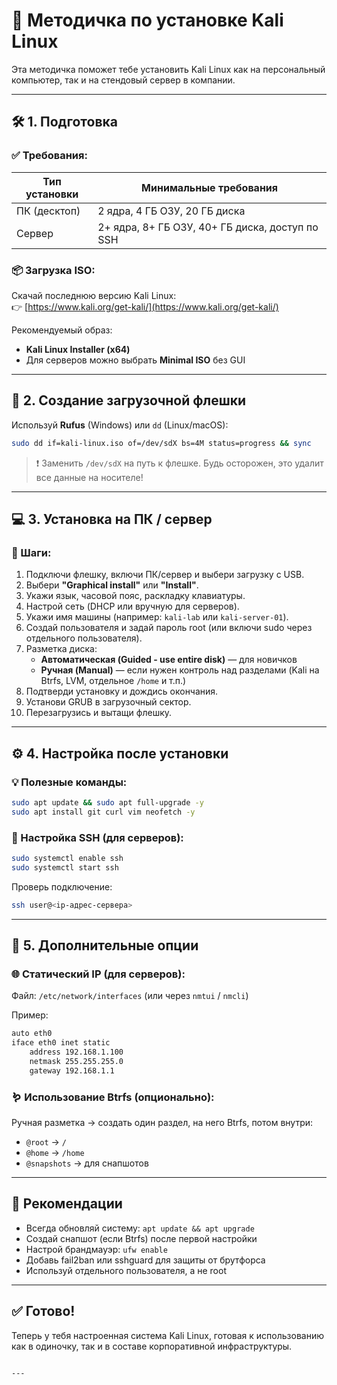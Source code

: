 # 📘 Методичка по установке Kali Linux

Эта методичка поможет тебе установить Kali Linux как на персональный компьютер, так и на стендовый сервер в компании.

---

## 🛠️ 1. Подготовка

### ✅ Требования:

| Тип установки | Минимальные требования |
|---------------|------------------------|
| ПК (десктоп)  | 2 ядра, 4 ГБ ОЗУ, 20 ГБ диска |
| Сервер        | 2+ ядра, 8+ ГБ ОЗУ, 40+ ГБ диска, доступ по SSH |

### 📦 Загрузка ISO:

Скачай последнюю версию Kali Linux:  
👉 [https://www.kali.org/get-kali/](https://www.kali.org/get-kali/)

Рекомендуемый образ:
- **Kali Linux Installer (x64)**
- Для серверов можно выбрать **Minimal ISO** без GUI

---

## 📀 2. Создание загрузочной флешки

Используй **Rufus** (Windows) или `dd` (Linux/macOS):

```bash
sudo dd if=kali-linux.iso of=/dev/sdX bs=4M status=progress && sync
```

> ❗️ Заменить `/dev/sdX` на путь к флешке. Будь осторожен, это удалит все данные на носителе!

---

## 💻 3. Установка на ПК / сервер

### 🔌 Шаги:

1. Подключи флешку, включи ПК/сервер и выбери загрузку с USB.
2. Выбери **"Graphical install"** или **"Install"**.
3. Укажи язык, часовой пояс, раскладку клавиатуры.
4. Настрой сеть (DHCP или вручную для серверов).
5. Укажи имя машины (например: `kali-lab` или `kali-server-01`).
6. Создай пользователя и задай пароль root (или включи sudo через отдельного пользователя).
7. Разметка диска:
   - **Автоматическая (Guided - use entire disk)** — для новичков
   - **Ручная (Manual)** — если нужен контроль над разделами (Kali на Btrfs, LVM, отдельное `/home` и т.п.)
8. Подтверди установку и дождись окончания.
9. Установи GRUB в загрузочный сектор.
10. Перезагрузись и вытащи флешку.

---

## ⚙️ 4. Настройка после установки

### 💡 Полезные команды:

```bash
sudo apt update && sudo apt full-upgrade -y
sudo apt install git curl vim neofetch -y
```

### 🔐 Настройка SSH (для серверов):

```bash
sudo systemctl enable ssh
sudo systemctl start ssh
```

Проверь подключение:

```bash
ssh user@<ip-адрес-сервера>
```

---

## 🧹 5. Дополнительные опции

### 🌐 Статический IP (для серверов):

Файл: `/etc/network/interfaces` (или через `nmtui` / `nmcli`)

Пример:

```bash
auto eth0
iface eth0 inet static
    address 192.168.1.100
    netmask 255.255.255.0
    gateway 192.168.1.1
```

### 🪱 Использование Btrfs (опционально):

Ручная разметка → создать один раздел, на него Btrfs, потом внутри:
- `@root` → `/`
- `@home` → `/home`
- `@snapshots` → для снапшотов

---

## 📌 Рекомендации

- Всегда обновляй систему: `apt update && apt upgrade`
- Создай снапшот (если Btrfs) после первой настройки
- Настрой брандмауэр: `ufw enable`
- Добавь fail2ban или sshguard для защиты от брутфорса
- Используй отдельного пользователя, а не root

---

## ✅ Готово!

Теперь у тебя настроенная система Kali Linux, готовая к использованию как в одиночку, так и в составе корпоративной инфраструктуры.
```

---

